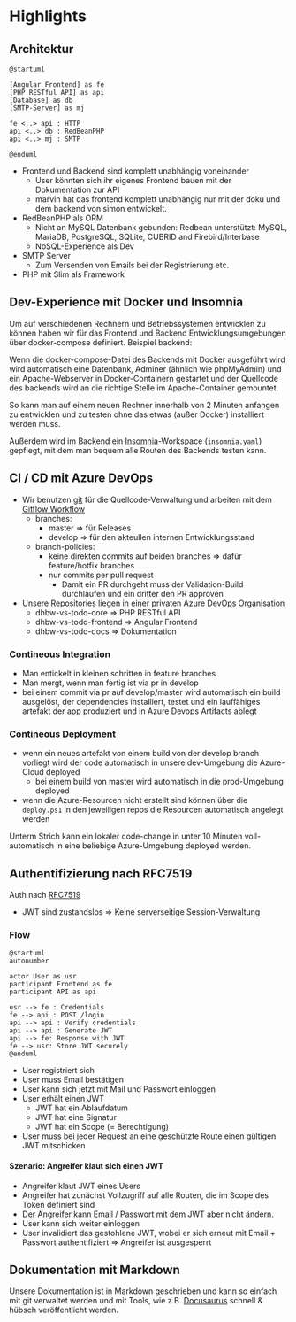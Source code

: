 # Highlights

## Architektur

```plantuml
@startuml

[Angular Frontend] as fe
[PHP RESTful API] as api
[Database] as db
[SMTP-Server] as mj

fe <..> api : HTTP
api <..> db : RedBeanPHP
api <..> mj : SMTP

@enduml
```

* Frontend und Backend sind komplett unabhängig voneinander
  * User könnten sich ihr eigenes Frontend bauen mit der Dokumentation zur API
  * marvin hat das frontend komplett unabhängig nur mit der doku und dem backend von simon entwickelt.
* RedBeanPHP als ORM
  * Nicht an MySQL Datenbank gebunden: Redbean unterstützt: MySQL, MariaDB, PostgreSQL, SQLite, CUBRID and Firebird/Interbase
  * NoSQL-Experience als Dev
* SMTP Server
  * Zum Versenden von Emails bei der Registrierung etc.
* PHP mit Slim als Framework


## Dev-Experience mit Docker und Insomnia

Um auf verschiedenen Rechnern und Betriebssystemen entwicklen zu können haben wir für das Frontend und Backend Entwicklungsumgebungen über docker-compose definiert. Beispiel backend:

Wenn die docker-compose-Datei des Backends mit Docker ausgeführt wird wird automatisch eine Datenbank, Adminer (ähnlich wie phpMyAdmin) und ein Apache-Webserver in Docker-Containern gestartet und der Quellcode des backends wird an die richtige Stelle im Apache-Container gemountet.

So kann man auf einem neuen Rechner innerhalb von 2 Minuten anfangen zu entwicklen und zu testen ohne das etwas (außer Docker) installiert werden muss.

Außerdem wird im Backend ein [Insomnia](https://insomnia.rest/)-Workspace (`insomnia.yaml`) gepflegt, mit dem man bequem alle Routen des Backends testen kann.

## CI / CD mit Azure DevOps

* Wir benutzen [git](https://git-scm.com/) für die Quellcode-Verwaltung und arbeiten mit dem [Gitflow Workflow](https://www.atlassian.com/git/tutorials/comparing-workflows/gitflow-workflow)
  * branches:
    * master => für Releases
    * develop => für den akteullen internen Entwicklungsstand
  * branch-policies:
    * keine direkten commits auf beiden branches => dafür feature/hotfix branches
    * nur commits per pull request
      * Damit ein PR durchgeht muss der Validation-Build durchlaufen und ein dritter den PR approven
* Unsere Repositories liegen in einer privaten Azure DevOps Organisation
  * dhbw-vs-todo-core => PHP RESTful API
  * dhbw-vs-todo-frontend => Angular Frontend
  * dhbw-vs-todo-docs => Dokumentation

### Contineous Integration

* Man entickelt in kleinen schritten in feature branches
* Man mergt, wenn man fertig ist via pr in develop
* bei einem commit via pr auf develop/master wird automatisch ein build ausgelöst, der dependencies installiert, testet und ein lauffähiges artefakt der app produziert und in Azure Devops Artifacts ablegt

### Contineous Deployment

* wenn ein neues artefakt von einem build von der develop branch vorliegt wird der code automatisch in unsere dev-Umgebung die Azure-Cloud deployed
  * bei einem build von master wird automatisch in die prod-Umgebung deployed
* wenn die Azure-Resourcen nicht erstellt sind können über die `deploy.ps1` in den jeweiligen repos die Resourcen automatisch angelegt werden

Unterm Strich kann ein lokaler code-change in unter 10 Minuten voll-automatisch in eine beliebige Azure-Umgebung deployed werden.

## Authentifizierung nach RFC7519

Auth nach [RFC7519](https://tools.ietf.org/html/rfc7519)

* JWT sind zustandslos => Keine serverseitige Session-Verwaltung

### Flow

```plantuml
@startuml
autonumber

actor User as usr
participant Frontend as fe
participant API as api

usr --> fe : Credentials
fe --> api : POST /login
api --> api : Verify credentials
api --> api : Generate JWT
api --> fe: Response with JWT
fe --> usr: Store JWT securely
@enduml
```

* User registriert sich
* User muss Email bestätigen
* User kann sich jetzt mit Mail und Passwort einloggen
* User erhält einen JWT
  * JWT hat ein Ablaufdatum
  * JWT hat eine Signatur
  * JWT hat ein Scope (= Berechtigung)
* User muss bei jeder Request an eine geschützte Route einen gültigen JWT mitschicken

#### Szenario: Angreifer klaut sich einen JWT

* Angreifer klaut JWT eines Users
* Angreifer hat zunächst Vollzugriff auf alle Routen, die im Scope des Token definiert sind
* Der Angreifer kann Email / Passwort mit dem JWT aber nicht ändern.
* User kann sich weiter einloggen
* User invalidiert das gestohlene JWT, wobei er sich erneut mit Email + Passwort authentifiziert => Angreifer ist ausgesperrt

## Dokumentation mit Markdown

Unsere Dokumentation ist in Markdown geschrieben und kann so einfach mit git verwaltet werden und mit Tools, wie z.B. [Docusaurus](https://docusaurus.io/) schnell & hübsch veröffentlicht werden.